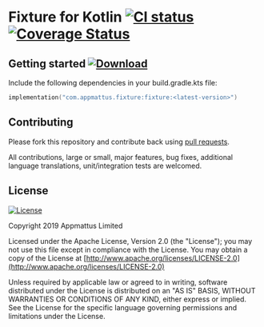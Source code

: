 # Fixture for Kotlin [![CI status](https://github.com/appmattus/kotlinfixture/workflows/CI/badge.svg)](https://github.com/appmattus/kotlinfixture/actions) [![Coverage Status](https://coveralls.io/repos/github/appmattus/kotlinfixture/badge.svg?branch=master)](https://coveralls.io/github/appmattus/kotlinfixture?branch=master)

## Getting started [![Download](https://api.bintray.com/packages/appmattus/maven/fixture/images/download.svg) ](https://bintray.com/appmattus/maven/fixture/_latestVersion)

Include the following dependencies in your build.gradle.kts file:

```kotlin
implementation("com.appmattus.fixture:fixture:<latest-version>")
```

## Contributing

Please fork this repository and contribute back using [pull requests](https://github.com/appmattus/kotlinfixture/pulls).

All contributions, large or small, major features, bug fixes, additional
language translations, unit/integration tests are welcomed.

## License

[![License](https://img.shields.io/badge/License-Apache%202.0-blue.svg)](LICENSE.md)

Copyright 2019 Appmattus Limited

Licensed under the Apache License, Version 2.0 (the "License"); you may not use
this file except in compliance with the License. You may obtain a copy of the
License at [http://www.apache.org/licenses/LICENSE-2.0](http://www.apache.org/licenses/LICENSE-2.0)

Unless required by applicable law or agreed to in writing, software distributed
under the License is distributed on an "AS IS" BASIS, WITHOUT WARRANTIES OR
CONDITIONS OF ANY KIND, either express or implied. See the License for the
specific language governing permissions and limitations under the License.

